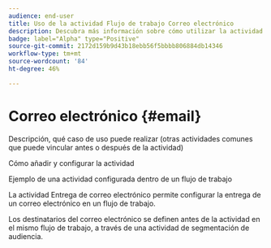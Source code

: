 ```yaml
---
audience: end-user
title: Uso de la actividad Flujo de trabajo Correo electrónico
description: Descubra más información sobre cómo utilizar la actividad del flujo de trabajo Correo electrónico
badge: label="Alpha" type="Positive"
source-git-commit: 2172d159b9d43b18ebb56f5bbbb806884db14346
workflow-type: tm+mt
source-wordcount: '84'
ht-degree: 46%

---
```



# Correo electrónico {#email}

Descripción, qué caso de uso puede realizar (otras actividades comunes que puede vincular antes o después de la actividad)

Cómo añadir y configurar la actividad

Ejemplo de una actividad configurada dentro de un flujo de trabajo


La actividad Entrega de correo electrónico permite configurar la entrega de un correo electrónico en un flujo de trabajo.

<!-- Scheduled emails available?

This can be a single send email and sent just once, or it can be a recurring email.
* Single send emails are standard emails, sent once.
* Recurring emails allow you to send the same email multiple times to different targets over a defined period. You can aggregate the deliveries per period in order to get reports that correspond to your needs.

When linked to a scheduler, you can define recurring emails.-->

Los destinatarios del correo electrónico se definen antes de la actividad en el mismo flujo de trabajo, a través de una actividad de segmentación de audiencia.

<!--The message preparation is triggered according to the workflow execution parameters. From the message dashboard, you can select whether to request or not a manual confirmation to send the message (required by default). You can start the workflow manually or place a scheduler activity in the workflow to automate execution.-->
